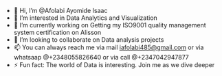 - 👋 Hi, I’m @Afolabi Ayomide Isaac
- 👀 I’m interested in Data Analytics and Visualization
- 🌱 I’m currently working on Getting my ISO9001 quality management system certification on Alisson
- 💞️ I’m looking to collaborate on Data analysis projects
- 📫 You can always reach me via mail iafolabi485@gmail.com or via whatsaap @+2348055826640 or via call @+2347042947877
- ⚡ Fun fact: The world of Data is interesting. Join me as we dive deeper

<!---
Pianistoria/Pianistoria is a ✨ special ✨ repository because its `README.md` (this file) appears on your GitHub profile.
You can click the Preview link to take a look at your changes.
--->
